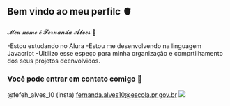 ## Bem vindo ao meu perfilc 🫀

𝓜𝓮𝓾 𝓷𝓸𝓶𝓮 𝓮́ 𝓕𝓮𝓻𝓷𝓪𝓷𝓭𝓪 𝓐𝓵𝓿𝓮𝓼 🐎

-Estou estudando no Alura
-Estou me desenvolvendo na linguagem Javacript
-Ultilizo esse espeço para minha organização e comprtilhamento dos seus projetos deenvolvidos.

### Você pode entrar em contato comigo 👤

@fefeh_alves_10 (insta)
fernanda.alves10@escola.pr.gov.br
![](https://media.tenor.com/zLonPUE1uQYAAAAC/disney-lilo-and-stitch2.gif)
